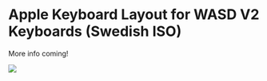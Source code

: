 # Apple Keyboard Layout for WASD V2 Keyboards (Swedish ISO)

More info coming!

![](https://raw.github.com/frippz/wasd-iso-sv-aek2/master/WASD-ISO-SV-AEKII.png)
